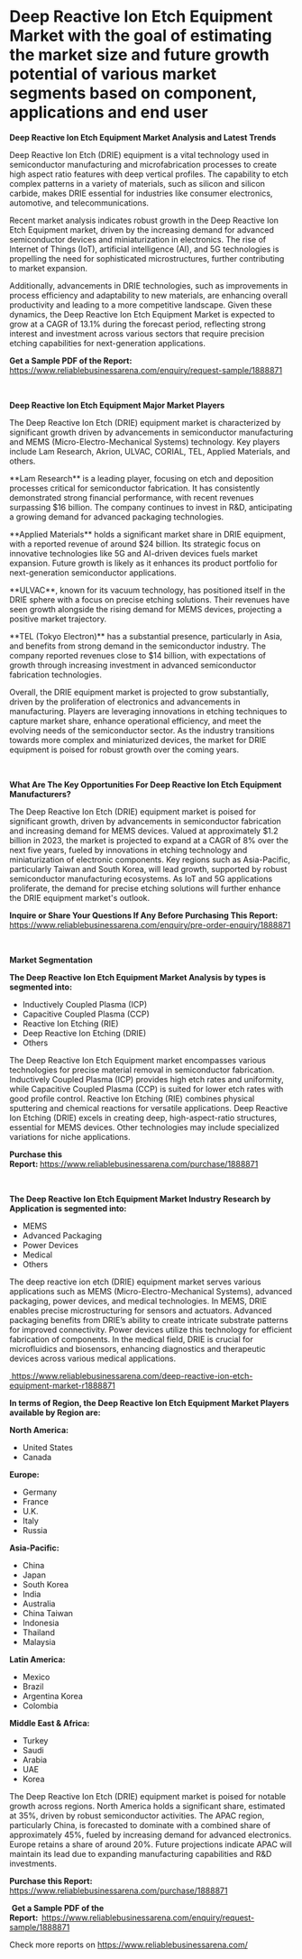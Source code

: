 <p><h1>Deep Reactive Ion Etch Equipment Market with the goal of estimating the market size and future growth potential of various market segments based on component, applications and end user</h1></p><p><strong>Deep Reactive Ion Etch Equipment Market Analysis and Latest Trends</strong></p>
<p><p>Deep Reactive Ion Etch (DRIE) equipment is a vital technology used in semiconductor manufacturing and microfabrication processes to create high aspect ratio features with deep vertical profiles. The capability to etch complex patterns in a variety of materials, such as silicon and silicon carbide, makes DRIE essential for industries like consumer electronics, automotive, and telecommunications. </p><p>Recent market analysis indicates robust growth in the Deep Reactive Ion Etch Equipment market, driven by the increasing demand for advanced semiconductor devices and miniaturization in electronics. The rise of Internet of Things (IoT), artificial intelligence (AI), and 5G technologies is propelling the need for sophisticated microstructures, further contributing to market expansion. </p><p>Additionally, advancements in DRIE technologies, such as improvements in process efficiency and adaptability to new materials, are enhancing overall productivity and leading to a more competitive landscape. Given these dynamics, the Deep Reactive Ion Etch Equipment Market is expected to grow at a CAGR of 13.1% during the forecast period, reflecting strong interest and investment across various sectors that require precision etching capabilities for next-generation applications.</p></p>
<p><strong>Get a Sample PDF of the Report:&nbsp;</strong> <a href="https://www.reliablebusinessarena.com/enquiry/request-sample/1888871?utm_campaign=2647&utm_medium=2&utm_source=Github&utm_content=ia&utm_term=28032025&utm_id=deep-reactive-ion-etch-equipment">https://www.reliablebusinessarena.com/enquiry/request-sample/1888871</a></p>
<p>&nbsp;</p>
<p><strong>Deep Reactive Ion Etch Equipment Major Market Players</strong></p>
<p><p>The Deep Reactive Ion Etch (DRIE) equipment market is characterized by significant growth driven by advancements in semiconductor manufacturing and MEMS (Micro-Electro-Mechanical Systems) technology. Key players include Lam Research, Akrion, ULVAC, CORIAL, TEL, Applied Materials, and others.</p><p>**Lam Research** is a leading player, focusing on etch and deposition processes critical for semiconductor fabrication. It has consistently demonstrated strong financial performance, with recent revenues surpassing $16 billion. The company continues to invest in R&D, anticipating a growing demand for advanced packaging technologies.</p><p>**Applied Materials** holds a significant market share in DRIE equipment, with a reported revenue of around $24 billion. Its strategic focus on innovative technologies like 5G and AI-driven devices fuels market expansion. Future growth is likely as it enhances its product portfolio for next-generation semiconductor applications.</p><p>**ULVAC**, known for its vacuum technology, has positioned itself in the DRIE sphere with a focus on precise etching solutions. Their revenues have seen growth alongside the rising demand for MEMS devices, projecting a positive market trajectory.</p><p>**TEL (Tokyo Electron)** has a substantial presence, particularly in Asia, and benefits from strong demand in the semiconductor industry. The company reported revenues close to $14 billion, with expectations of growth through increasing investment in advanced semiconductor fabrication technologies.</p><p>Overall, the DRIE equipment market is projected to grow substantially, driven by the proliferation of electronics and advancements in manufacturing. Players are leveraging innovations in etching techniques to capture market share, enhance operational efficiency, and meet the evolving needs of the semiconductor sector. As the industry transitions towards more complex and miniaturized devices, the market for DRIE equipment is poised for robust growth over the coming years.</p></p>
<p>&nbsp;</p>
<p><strong>What Are The Key Opportunities For Deep Reactive Ion Etch Equipment Manufacturers?</strong></p>
<p><p>The Deep Reactive Ion Etch (DRIE) equipment market is poised for significant growth, driven by advancements in semiconductor fabrication and increasing demand for MEMS devices. Valued at approximately $1.2 billion in 2023, the market is projected to expand at a CAGR of 8% over the next five years, fueled by innovations in etching technology and miniaturization of electronic components. Key regions such as Asia-Pacific, particularly Taiwan and South Korea, will lead growth, supported by robust semiconductor manufacturing ecosystems. As IoT and 5G applications proliferate, the demand for precise etching solutions will further enhance the DRIE equipment market's outlook.</p></p>
<p><strong>Inquire or Share Your Questions If Any Before Purchasing This Report:</strong> <a href="https://www.reliablebusinessarena.com/enquiry/pre-order-enquiry/1888871?utm_campaign=2647&utm_medium=2&utm_source=Github&utm_content=ia&utm_term=28032025&utm_id=deep-reactive-ion-etch-equipment">https://www.reliablebusinessarena.com/enquiry/pre-order-enquiry/1888871</a></p>
<p>&nbsp;</p>
<p><strong>Market Segmentation</strong></p>
<p><strong>The Deep Reactive Ion Etch Equipment Market Analysis by types is segmented into:</strong></p>
<p><ul><li>Inductively Coupled Plasma (ICP)</li><li>Capacitive Coupled Plasma (CCP)</li><li>Reactive Ion Etching (RIE)</li><li>Deep Reactive Ion Etching (DRIE)</li><li>Others</li></ul></p>
<p><p>The Deep Reactive Ion Etch Equipment market encompasses various technologies for precise material removal in semiconductor fabrication. Inductively Coupled Plasma (ICP) provides high etch rates and uniformity, while Capacitive Coupled Plasma (CCP) is suited for lower etch rates with good profile control. Reactive Ion Etching (RIE) combines physical sputtering and chemical reactions for versatile applications. Deep Reactive Ion Etching (DRIE) excels in creating deep, high-aspect-ratio structures, essential for MEMS devices. Other technologies may include specialized variations for niche applications.</p></p>
<p><strong>Purchase this Report:&nbsp;</strong><a href="https://www.reliablebusinessarena.com/purchase/1888871?utm_campaign=2647&utm_medium=2&utm_source=Github&utm_content=ia&utm_term=28032025&utm_id=deep-reactive-ion-etch-equipment">https://www.reliablebusinessarena.com/purchase/1888871</a></p>
<p>&nbsp;</p>
<p><strong>The Deep Reactive Ion Etch Equipment Market Industry Research by Application is segmented into:</strong></p>
<p><ul><li>MEMS</li><li>Advanced Packaging</li><li>Power Devices</li><li>Medical</li><li>Others</li></ul></p>
<p><p>The deep reactive ion etch (DRIE) equipment market serves various applications such as MEMS (Micro-Electro-Mechanical Systems), advanced packaging, power devices, and medical technologies. In MEMS, DRIE enables precise microstructuring for sensors and actuators. Advanced packaging benefits from DRIE’s ability to create intricate substrate patterns for improved connectivity. Power devices utilize this technology for efficient fabrication of components. In the medical field, DRIE is crucial for microfluidics and biosensors, enhancing diagnostics and therapeutic devices across various medical applications.</p></p>
<p><a href="https://www.reliablebusinessarena.com/deep-reactive-ion-etch-equipment-market-r1888871?utm_campaign=2647&utm_medium=2&utm_source=Github&utm_content=ia&utm_term=28032025&utm_id=deep-reactive-ion-etch-equipment">&nbsp;https://www.reliablebusinessarena.com/deep-reactive-ion-etch-equipment-market-r1888871</a></p>
<p><strong>In terms of Region, the Deep Reactive Ion Etch Equipment Market Players available by Region are:</strong></p>
<p>
    <p> <strong> North America: </strong>
        <ul>
            <li>United States</li>
            <li>Canada</li>
        </ul>
        </p> 
    <p> <strong> Europe: </strong>
        <ul>
            <li>Germany</li>
            <li>France</li>
            <li>U.K.</li>
            <li>Italy</li>
            <li>Russia</li>
        </ul>
        </p> 
    <p> <strong> Asia-Pacific: </strong>
        <ul>
            <li>China</li>
            <li>Japan</li>
            <li>South Korea</li>
            <li>India</li>
            <li>Australia</li>
            <li>China Taiwan</li>
            <li>Indonesia</li>
            <li>Thailand</li>
            <li>Malaysia</li>
        </ul>
        </p> 
    <p> <strong> Latin America: </strong>
        <ul>
            <li>Mexico</li>
            <li>Brazil</li>
            <li>Argentina Korea</li>
            <li>Colombia</li>
        </ul>
        </p> 
    <p> <strong> Middle East & Africa: </strong>
        <ul>
            <li>Turkey</li>
            <li>Saudi</li>
            <li>Arabia</li>
            <li>UAE</li>
            <li>Korea</li>
        </ul>
    </p>
    </p>
<p><p>The Deep Reactive Ion Etch (DRIE) equipment market is poised for notable growth across regions. North America holds a significant share, estimated at 35%, driven by robust semiconductor activities. The APAC region, particularly China, is forecasted to dominate with a combined share of approximately 45%, fueled by increasing demand for advanced electronics. Europe retains a share of around 20%. Future projections indicate APAC will maintain its lead due to expanding manufacturing capabilities and R&D investments.</p></p>
<p><strong>Purchase this Report: </strong><a href="https://www.reliablebusinessarena.com/purchase/1888871?utm_campaign=2647&utm_medium=2&utm_source=Github&utm_content=ia&utm_term=28032025&utm_id=deep-reactive-ion-etch-equipment">https://www.reliablebusinessarena.com/purchase/1888871</a></p>
<p>&nbsp;<strong>Get a Sample PDF of the Report:&nbsp;&nbsp;</strong><a href="https://www.reliablebusinessarena.com/enquiry/request-sample/1888871?utm_campaign=2647&utm_medium=2&utm_source=Github&utm_content=ia&utm_term=28032025&utm_id=deep-reactive-ion-etch-equipment">https://www.reliablebusinessarena.com/enquiry/request-sample/1888871</a></p>
<p><strong></strong></p>
<p>Check more reports on <a href="https://www.reliablebusinessarena.com/?utm_campaign=2647&utm_medium=2&utm_source=Github&utm_content=ia&utm_term=28032025&utm_id=deep-reactive-ion-etch-equipment">https://www.reliablebusinessarena.com/</a></p>